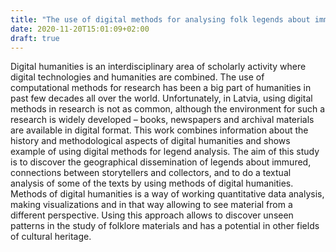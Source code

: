 ```yaml
---
title: "The use of digital methods for analysing folk legends about immured"
date: 2020-11-20T15:01:09+02:00
draft: true
---
```



Digital humanities is an interdisciplinary area of scholarly activity where digital
technologies and humanities are combined. The use of computational methods for research
has been a big part of humanities in past few decades all over the world. Unfortunately, in
Latvia, using digital methods in research is not as common, although the environment for
such a research is widely developed – books, newspapers and archival materials are
available in digital format.
This work combines information about the history and methodological aspects of
digital humanities and shows example of using digital methods for legend analysis. The
aim of this study is to discover the geographical dissemination of legends about immured,
connections between storytellers and collectors, and to do a textual analysis of some of the
texts by using methods of digital humanities.
Methods of digital humanities is a way of working quantitative data analysis, making
visualizations and in that way allowing to see material from a different perspective. Using
this approach allows to discover unseen patterns in the study of folklore materials and has
a potential in other fields of cultural heritage.